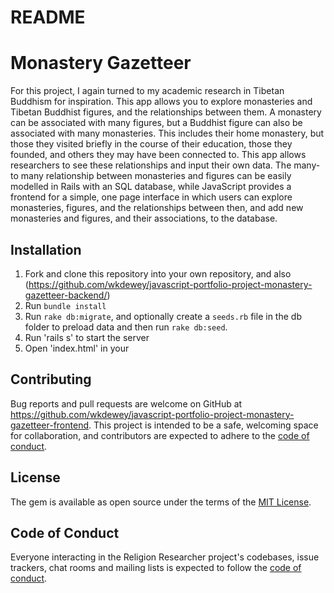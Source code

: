 # README

# Monastery Gazetteer

For this project, I again turned to my academic research in Tibetan Buddhism for inspiration. This app allows you to explore monasteries and Tibetan Buddhist figures, and the relationships between them. A monastery can be associated with many figures, but a Buddhist figure can also be associated with many monasteries. This includes their home monastery, but those they visited briefly in the course of their education, those they founded, and others they may have been connected to. This app allows researchers to see these relationships and input their own data. The many-to many relationship between monasteries and figures can be easily modelled in Rails with an SQL database, while JavaScript provides a frontend for a simple, one page interface in which users can explore monasteries, figures, and the relationships between then, and add new monasteries and figures, and their associations, to the database.

## Installation

1. Fork and clone this repository into your own repository, and also (https://github.com/wkdewey/javascript-portfolio-project-monastery-gazetteer-backend/)
2. Run `bundle install`
3. Run `rake db:migrate`, and optionally create a `seeds.rb` file in the db folder to preload data and then run `rake db:seed`.
4. Run 'rails s' to start the server
5. Open 'index.html' in your

## Contributing

Bug reports and pull requests are welcome on GitHub at https://github.com/wkdewey/javascript-portfolio-project-monastery-gazetteer-frontend. This project is intended to be a safe, welcoming space for collaboration, and contributors are expected to adhere to the [code of conduct](https://github.com/javascript-portfolio-project-monastery-gazetteer-frontend/CODE_OF_CONDUCT.md).

## License

The gem is available as open source under the terms of the [MIT License](https://opensource.org/licenses/MIT).

## Code of Conduct

Everyone interacting in the Religion Researcher project's codebases, issue trackers, chat rooms and mailing lists is expected to follow the [code of conduct](https://github.com/wkdewey/javascript-portfolio-project-monastery-gazetteer-frontend/CODE_OF_CONDUCT.md).
